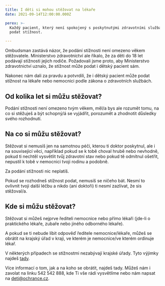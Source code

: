 ```yaml
---
title: I děti si mohou stěžovat na lékaře
date: 2021-09-14T12:00:00.000Z

perex: >-
  Každý pacient, který není spokojený s poskytnutými zdravotními službami, může
  podat stížnost.

---
```





Ombudsman zastává názor, že podání stížnosti není omezeno věkem stěžovatele. Ministerstvo zdravotnictví ale říkalo, že za děti do 18 let podávají stížnosti jejich rodiče. Požadovali jsme proto, aby Ministerstvo zdravotnictví uznalo, že stížnost může podat i dětský pacient sám.



Nakonec nám dali za pravdu a potvrdili, že i dětský pacient může podat stížnost na lékaře nebo nemocnici podle zákona o zdravotních službách.



## Od kolika let si můžu stěžovat?



Podání stížnosti není omezeno tvým věkem, měl/a bys ale rozumět tomu, na co si stěžuješ a být schopný/á se vyjádřit, porozumět a zhodnotit důsledky svého rozhodnutí.



## Na co si můžu stěžovat?



Stěžovat si nemusíš jen na samotnou péči, kterou ti doktor poskytnul, ale i na související věci, například pokud se k tobě choval hrubě nebo nevhodně, pokud ti nechtěl vysvětlit tvůj zdravotní stav nebo pokud tě odmítnul ošetřit, nepustil k tobě v nemocnici tvoji rodinu a podobně.



Za podání stížnosti nic neplatíš.



Pokud se rozhodneš stížnost podat, nemusíš se ničeho bát. Nesmí to ovlivnit tvoji další léčbu a nikdo (ani doktoři) ti nesmí zazlívat, že sis stěžoval/a.



## Kde si můžu stěžovat?



Stěžovat si můžeš nejprve řediteli nemocnice nebo přímo lékaři (jde-li o praktického lékaře, zubaře nebo jiného odborného lékaře). 



A pokud se ti nebude líbit odpověď ředitele nemocnice/lékaře, můžeš se obrátit na krajský úřad v kraji, ve kterém je nemocnice/ve kterém ordinuje lékař. 



V některých případech se stížnostmi nezabývají krajské úřady. Tyto výjimky najdeš [tady](https://www.ochrance.cz/letaky/zdravotnictvi-stiznosti/zdravotnictvi-stiznosti.pdf).

Více informací o tom, jak a na koho se obrátit, najdeš tady. Můžeš nám i zavolat na linku 542 542 888, kde Ti vše rádi vysvětlíme nebo nám napsat na [deti@ochrance.cz](mailto:deti@ochrance.cz). 



